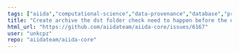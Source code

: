 ```yaml
---
tags: ["aiida","computational-science","data-provenance","database","provenance","scheduler","ssh","type/bug","workflow","workflow-engine","workflows"]
title: "Create archive the dst folder check need to happen before the dump and compress start"
html_url: "https://github.com/aiidateam/aiida-core/issues/6167"
user: "unkcpz"
repo: "aiidateam/aiida-core"
---
```


